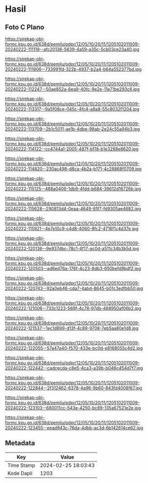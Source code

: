 # Hasil

## Foto C Plano

https://sirekap-obj-formc.kpu.go.id/638d/pemilu/pdpr/12/05/10/20/11/1205102011009-20240222-111119--afc20136-5639-4a59-a35c-5cb03ce23a40.jpg

https://sirekap-obj-formc.kpu.go.id/638d/pemilu/pdpr/12/05/10/20/11/1205102011009-20240222-111606--733991fd-322b-4937-b2a4-b64a552377bd.jpg

https://sirekap-obj-formc.kpu.go.id/638d/pemilu/pdpr/12/05/10/20/11/1205102011009-20240222-112247--50ae852a-6ea9-40fc-9e2e-11e71be293c6.jpg

https://sirekap-obj-formc.kpu.go.id/638d/pemilu/pdpr/12/05/10/20/11/1205102011009-20240222-113317--9a5f08ce-045c-4fc4-a8a8-55c8032f1204.jpg

https://sirekap-obj-formc.kpu.go.id/638d/pemilu/pdpr/12/05/10/20/11/1205102011009-20240222-113709--2b1c5011-ae1b-4dbe-98ab-2e24c55a94b3.jpg

https://sirekap-obj-formc.kpu.go.id/638d/pemilu/pdpr/12/05/10/20/11/1205102011009-20240222-114122--cc4744a1-2005-487f-b118-b1e3288e8620.jpg

https://sirekap-obj-formc.kpu.go.id/638d/pemilu/pdpr/12/05/10/20/11/1205102011009-20240222-114820--230ac498-d8ca-4b2a-b171-4c28868f0709.jpg

https://sirekap-obj-formc.kpu.go.id/638d/pemilu/pdpr/12/05/10/20/11/1205102011009-20240222-115125--488a0406-1db9-4fdd-b684-39612d16726b.jpg

https://sirekap-obj-formc.kpu.go.id/638d/pemilu/pdpr/12/05/10/20/11/1205102011009-20240222-115628--290813d4-0eaa-4649-81f7-fd9305ae4682.jpg

https://sirekap-obj-formc.kpu.go.id/638d/pemilu/pdpr/12/05/10/20/11/1205102011009-20240222-115921--4e7e10c9-c4d8-4060-8fc2-4716f1c4d37e.jpg

https://sirekap-obj-formc.kpu.go.id/638d/pemilu/pdpr/12/05/10/20/11/1205102011009-20240222-120136--9e937dbc-78c1-4f17-ac0d-a511c34b3b5d.jpg

https://sirekap-obj-formc.kpu.go.id/638d/pemilu/pdpr/12/05/10/20/11/1205102011009-20240222-120503--ad6ed76a-176f-4c23-8db3-650befd8bdf2.jpg

https://sirekap-obj-formc.kpu.go.id/638d/pemilu/pdpr/12/05/10/20/11/1205102011009-20240222-120743--92a0eb46-cda7-4abd-8645-b01c3edfbb50.jpg

https://sirekap-obj-formc.kpu.go.id/638d/pemilu/pdpr/12/05/10/20/11/1205102011009-20240222-121006--733c1223-569f-4c78-97db-468950af06b2.jpg

https://sirekap-obj-formc.kpu.go.id/638d/pemilu/pdpr/12/05/10/20/11/1205102011009-20240222-121537--1ec1d899-d13f-4c89-9708-7eb5aa80e1d8.jpg

https://sirekap-obj-formc.kpu.go.id/638d/pemilu/pdpr/12/05/10/20/11/1205102011009-20240222-122055--57a47a40-f570-433e-bc0d-e8168055c4d2.jpg

https://sirekap-obj-formc.kpu.go.id/638d/pemilu/pdpr/12/05/10/20/11/1205102011009-20240222-122442--cadcecda-c8e5-4ca3-a39b-b046c454d7f7.jpg

https://sirekap-obj-formc.kpu.go.id/638d/pemilu/pdpr/12/05/10/20/11/1205102011009-20240222-122844--2f312462-6378-4a96-9b60-843fd4008f67.jpg

https://sirekap-obj-formc.kpu.go.id/638d/pemilu/pdpr/12/05/10/20/11/1205102011009-20240222-123103--680011cc-543e-4250-bc89-135a67521e2e.jpg

https://sirekap-obj-formc.kpu.go.id/638d/pemilu/pdpr/12/05/10/20/11/1205102011009-20240222-123455--eead943c-76da-4dbb-ac3d-6b142614ce62.jpg


## Metadata

| Key        | Value               |
| ---------- | ------------------- |
| Time Stamp | 2024-02-25 18:03:43 |
| Kode Dapil | 1203                |



